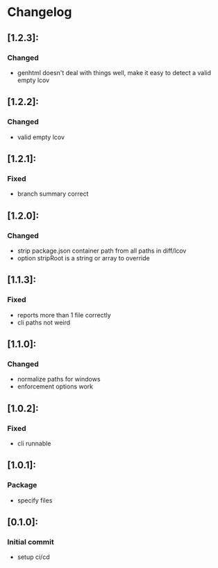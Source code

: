 # Changelog

## [1.2.3]:
 ### Changed
   - genhtml doesn't deal with things well, make it easy to detect a valid empty lcov

## [1.2.2]:
 ### Changed
   - valid empty lcov

## [1.2.1]:
 ### Fixed
   - branch summary correct

## [1.2.0]:
 ### Changed
   - strip package.json container path from all paths in diff/lcov
   - option stripRoot is a string or array to override

## [1.1.3]:
 ### Fixed
   - reports more than 1 file correctly
   - cli paths not weird

## [1.1.0]:
 ### Changed
   - normalize paths for windows
   - enforcement options work

## [1.0.2]:
 ### Fixed
   - cli runnable

## [1.0.1]:
 ### Package
   - specify files

## [0.1.0]:
 ### Initial commit
   - setup ci/cd
